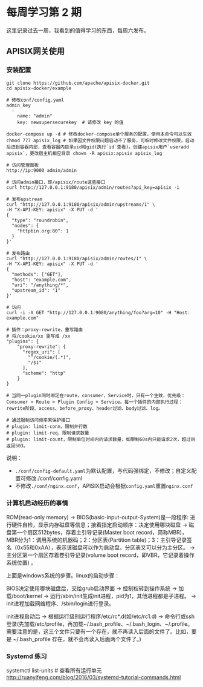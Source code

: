 # 每周学习第 2 期

这里记录过去一周，我看到的值得学习的东西，每周六发布。
## APISIX网关使用
### 安装配置

```
git clone https://github.com/apache/apisix-docker.git
cd apisix-docker/example

# 修改conf/config.yaml
admin_key
  -
    name: "admin"
    key: newsupersecurekey  # 请修改 key 的值

docker-compose up -d # 修改docker-compose单个服务的配置，使用本命令可以生效
chmod 777 apisix_log # 如果因文件权限问题启动不了服务，可临时修改文件权限，启动后进到容器内部，查看容器内目录uid和gid(执行`id`查看)。创建apisix用户`useradd apisix`，更改宿主机相应目录 chown -R apisix:apisix apisix_log

# 访问管理面板
http://ip:9000 admin/admin

# 访问admin接口，即/apisix/route这些接口
curl http://127.0.0.1:9180/apisix/admin/routes?api_key=apisix -i

# 发布upstream
curl "http://127.0.0.1:9180/apisix/admin/upstreams/1" \
-H "X-API-KEY: apisix" -X PUT -d '
{
  "type": "roundrobin",
  "nodes": {
    "httpbin.org:80": 1
  }
}'

# 发布路由
curl "http://127.0.0.1:9180/apisix/admin/routes/1" \
-H "X-API-KEY: apisix" -X PUT -d '
{
  "methods": ["GET"],
  "host": "example.com",
  "uri": "/anything/*",
  "upstream_id": "1"
}'

# 访问
curl -i -X GET "http://127.0.0.1:9080/anything/foo?arg=10" -H "Host: example.com"

# 插件：proxy-rewrite，重写路由
# 将/cookie/xx 重写成 /xx
"plugins": {
    "proxy-rewrite": {
      "regex_uri": [
        "^/cookie/(.*)",
        "/$1"
      ],
      "scheme": "http"
    }
}

# 当同一plugin同时绑定在route，consumer，Service时，只有一个生效，优先级： Consumer > Route > Plugin Config > Service。每一个插件的内部执行过程：rewrite阶段、access、before_proxy、header过滤、body过滤、log。

# 通过限制访问频率来保护接口
# plugin: limit-conn，限制并行数
# plugin: limit-req，限制请求数量
# plugin: limit-count，限制单位时间内的请求数量，如限制60s内只能请求2次，超过则返回503。
```
说明：

- `./conf/config-default.yaml`为默认配置，与代码强绑定，不修改；自定义配置可修改./conf/config.yaml
- 不修改`./conf/nginx.conf`，APISIX启动会根据`config.yaml`重置`nginx.conf`

### 计算机启动经历的事情
ROM(read-only memory) -> BIOS(basic-input-output-System)是一段程序: 进行硬件自检，显示内存磁盘等信息；接着指定启动顺序：决定使用哪块磁盘 -> 磁盘第一个扇区512bytes，存着主引导记录(Master boot record，简称MBR)，MBR分为1：调用系统的机器码；2：分区表(Partition table)；3：主引导记录签名（0x55和0xAA），表示该磁盘可以作为启动盘。分区表又可以分为主分区。 -> 主分区第一个扇区存着卷引导记录(volume boot record，即VBR，它记录着操作系统位置) 。

上面是windows系统的步骤。linux的启动步骤：

BIOS决定使用哪块磁盘后，交给grub启动界面 -> 控制权转到操作系统 -> 加载/boot/kernel -> 运行/sbin/init生成init进程，pid为1，其他进程都是子进程。 -> init进程加载网络程序、/sbin/login进行登录。

init进程启动后 -> 根据运行级别运行程序/etc/rc*.d(如/etc/rc1.d) -> 命令行或ssh登录(先加载/etc/profile，再加载~/.bash_profile、~/.bash_login、~/.profile。需要注意的是，这三个文件只要有一个存在，就不再读入后面的文件了。比如，要是 ~/.bash_profile 存在，就不会再读入后面两个文件了。)

### Systemd 练习
systemctl list-units # 查看所有运行单元
http://ruanyifeng.com/blog/2016/03/systemd-tutorial-commands.html